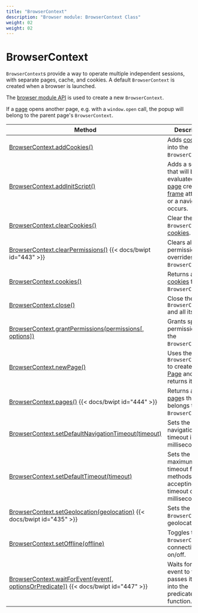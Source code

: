 ```yaml
---
title: "BrowserContext"
description: "Browser module: BrowserContext Class"
weight: 02
weight: 02
---
```


# BrowserContext

`BrowserContext`s provide a way to operate multiple independent sessions, with separate pages, cache, and cookies. A default `BrowserContext` is created when a browser is launched.

The [browser module API](https://grafana.com/docs/k6/<K6_VERSION>/javascript-api/k6-experimental/browser#browser-module-api) is used to create a new `BrowserContext`.

If a [page](https://grafana.com/docs/k6/<K6_VERSION>/javascript-api/k6-experimental/browser/page) opens another page, e.g. with a `window.open` call, the popup will belong to the parent page's `BrowserContext`.

| Method                                                                                                                                                                                    | Description                                                                                                                                                                                                                                                                    |
| ----------------------------------------------------------------------------------------------------------------------------------------------------------------------------------------- | ------------------------------------------------------------------------------------------------------------------------------------------------------------------------------------------------------------------------------------------------------------------------------ |
| [BrowserContext.addCookies()](https://grafana.com/docs/k6/<K6_VERSION>/javascript-api/k6-experimental/browser/browsercontext/addcookies)                                                  | Adds [cookies](https://grafana.com/docs/k6/<K6_VERSION>/javascript-api/k6-experimental/browser/browsercontext/cookie) into the `BrowserContext`.                                                                                                                               |
| [BrowserContext.addInitScript()](https://grafana.com/docs/k6/<K6_VERSION>/javascript-api/k6-experimental/browser/browsercontext/addinitscript)                                            | Adds a script that will be evaluated on [page](https://grafana.com/docs/k6/<K6_VERSION>/javascript-api/k6-experimental/browser/page) creation, [frame](https://grafana.com/docs/k6/<K6_VERSION>/javascript-api/k6-experimental/browser/frame) attached or a navigation occurs. |
| [BrowserContext.clearCookies()](https://grafana.com/docs/k6/<K6_VERSION>/javascript-api/k6-experimental/browser/browsercontext/clearcookies)                                              | Clear the `BrowserContext`'s [cookies](https://grafana.com/docs/k6/<K6_VERSION>/javascript-api/k6-experimental/browser/browsercontext/cookie).                                                                                                                                 |
| [BrowserContext.clearPermissions()](https://grafana.com/docs/k6/<K6_VERSION>/javascript-api/k6-experimental/browser/browsercontext/clearpermissions) {{< docs/bwipt id="443" >}}                    | Clears all permission overrides for the `BrowserContext`.                                                                                                                                                                                                                      |
| [BrowserContext.cookies()](https://grafana.com/docs/k6/<K6_VERSION>/javascript-api/k6-experimental/browser/browsercontext/cookies)                                                        | Returns a list of [cookies](https://grafana.com/docs/k6/<K6_VERSION>/javascript-api/k6-experimental/browser/browsercontext/cookie) from the `BrowserContext`.                                                                                                                  |
| [BrowserContext.close()](https://grafana.com/docs/k6/<K6_VERSION>/javascript-api/k6-experimental/browser/browsercontext/close)                                                            | Close the `BrowserContext` and all its [page](https://grafana.com/docs/k6/<K6_VERSION>/javascript-api/k6-experimental/browser/page)s.                                                                                                                                          |
| [BrowserContext.grantPermissions(permissions[, options])](https://grafana.com/docs/k6/<K6_VERSION>/javascript-api/k6-experimental/browser/browsercontext/grantpermissions)                | Grants specified permissions to the `BrowserContext`.                                                                                                                                                                                                                          |
| [BrowserContext.newPage()](https://grafana.com/docs/k6/<K6_VERSION>/javascript-api/k6-experimental/browser/browsercontext/newpage)                                                        | Uses the `BrowserContext` to create a new [Page](https://grafana.com/docs/k6/<K6_VERSION>/javascript-api/k6-experimental/browser/page) and returns it.                                                                                                                         |
| [BrowserContext.pages()](https://grafana.com/docs/k6/<K6_VERSION>/javascript-api/k6-experimental/browser/browsercontext/pages) {{< docs/bwipt id="444" >}}                                          | Returns a list of [page](https://grafana.com/docs/k6/<K6_VERSION>/javascript-api/k6-experimental/browser/page)s that belongs to the `BrowserContext`.                                                                                                                          |
| [BrowserContext.setDefaultNavigationTimeout(timeout)](https://grafana.com/docs/k6/<K6_VERSION>/javascript-api/k6-experimental/browser/browsercontext/setdefaultnavigationtimeout)         | Sets the default navigation timeout in milliseconds.                                                                                                                                                                                                                           |
| [BrowserContext.setDefaultTimeout(timeout)](https://grafana.com/docs/k6/<K6_VERSION>/javascript-api/k6-experimental/browser/browsercontext/setdefaulttimeout)                             | Sets the default maximum timeout for all methods accepting a timeout option in milliseconds.                                                                                                                                                                                   |
| [BrowserContext.setGeolocation(geolocation)](https://grafana.com/docs/k6/<K6_VERSION>/javascript-api/k6-experimental/browser/browsercontext/setgeolocation) {{< docs/bwipt id="435" >}}             | Sets the `BrowserContext`'s geolocation.                                                                                                                                                                                                                                       |
| [BrowserContext.setOffline(offline)](https://grafana.com/docs/k6/<K6_VERSION>/javascript-api/k6-experimental/browser/browsercontext/setoffline)                                           | Toggles the `BrowserContext`'s connectivity on/off.                                                                                                                                                                                                                            |
| [BrowserContext.waitForEvent(event[, optionsOrPredicate])](https://grafana.com/docs/k6/<K6_VERSION>/javascript-api/k6-experimental/browser/browsercontext/waitforevent) {{< docs/bwipt id="447" >}} | Waits for the event to fire and passes its value into the predicate function.                                                                                                                                                                                                  |
